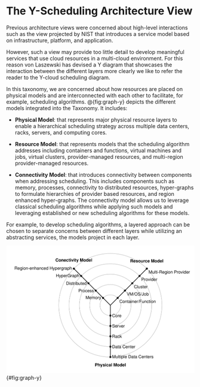 # The Y-Scheduling Architecture View

Previous architecture views were concerned about high-level interactions
such as the view projected by NIST that introduces a service model based
on infrastructure, platform, and application.

However, such a view may provide too little detail to develop meaningful services that use cloud resources in a multi-cloud environment. For
this reason von Laszewski has devised a Y diagram that showcases the
interaction between the different layers more clearly we like to refer
the reader to the Y-cloud scheduling diagram.

In this taxonomy, we are concerned about how resources are placed on
physical models and are interconnected with each other to facilitate, for example, scheduling algorithms. @{fig:graph-y} depicts the different
models integrated into the Taxonomy. It includes:

* **Physical Model**: that represents major physical resource layers to
  enable a hierarchical scheduling strategy across multiple data
  centers, racks, servers, and computing cores.

* **Resource Model**: that represents models that the scheduling
  algorithm addresses including containers and functions, virtual
  machines and jobs, virtual clusters, provider-managed resources, and
  multi-region provider-managed resources.

* **Connectivity Model**: that introduces connectivity between components
  when addressing scheduling. This includes components such as memory,
  processes, connectivity to distributed resources, hyper-graphs to
  formulate hierarchies of provider based resources, and region
  enhanced hyper-graphs. The connectivity model allows us to leverage
  classical scheduling algorithms while applying such models and
  leveraging established or new scheduling algorithms for these
  models.

For example, to develop scheduling algorithms, a layered approach can be
chosen to separate concerns between different layers while utilizing an
abstracting services, the models project in each layer.

![Von Laszewski's Y-scheduling Cloud Architecture view](images/y-scheduling.png){#fig:graph-y}

